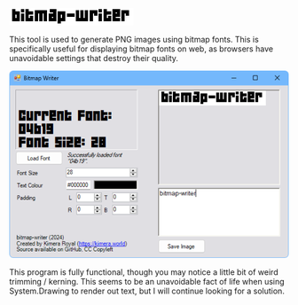 ![bitmap-writer](logo.png)

This tool is used to generate PNG images using bitmap fonts. This is specifically useful for displaying bitmap fonts on web, as browsers have unavoidable settings that destroy their quality.

![An image showcasing the program's UI](demo.png)

This program is fully functional, though you may notice a little bit of weird trimming / kerning. This seems to be an unavoidable fact of life when using System.Drawing to render out text, but I will continue looking for a solution.
